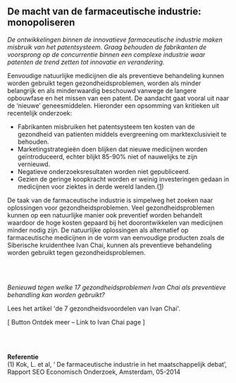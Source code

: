 ## De macht van de farmaceutische industrie: monopoliseren

_De ontwikkelingen binnen de innovatieve farmaceutische industrie maken misbruik van het patentsysteem. Graag behouden de fabrikanten de voorsprong op de concurrentie binnen een complexe industrie waar patenten de trend zetten tot innovatie en verandering._

Eenvoudige natuurlijke medicijnen die als preventieve behandeling kunnen worden gebruikt tegen gezondheidsproblemen, worden als minder belangrijk en als minderwaardig beschouwd vanwege de langere opbouwfase en het missen van een patent. De aandacht gaat vooral uit naar de ‘nieuwe’ geneesmiddelen. Hieronder een opsomming van kritieken uit recentelijk onderzoek:
* Fabrikanten misbruiken het patentsysteem ten kosten van de gezondheid van patienten middels evergreening om marktexclusivieit te behouden.
* Marketingstrategieën doen blijken dat nieuwe medicijnen worden geïntroduceerd, echter blijkt 85-90%  niet of nauwelijks te zijn vernieuwd. 
* Negatieve onderzoeksresultaten worden niet gepubliceerd.
* Gezien de geringe koopkracht worden er weinig investeringen gedaan in medicijnen voor ziektes in derde wereld landen.([1](http://www.seo.nl/uploads/media/2014-22_De_farmaceutische_industrie_in_het_maatschappelijk_debat_01.pdf))

De taak van de farmaceutische industrie is simpelweg het zoeken naar oplossingen voor gezondheidsproblemen. Veel gezondheidsproblemen kunnen op een natuurlijke manier ook preventief worden behandelt waardoor de hoge kosten gepaard bij het doorontwikkelen van medicijnen minder nodig zijn. De natuurlijke oplossingen als alternatief op farmaceutische medicijnen in de vorm van eenvoudige producten zoals de Siberische kruidenthee Ivan Chai, kunnen als preventieve behandeling worden gebruikt tegen gezondheidsproblemen. 

<br><br>

_Benieuwd tegen welke 17 gezondheidsproblemen Ivan Chai als preventieve behandling kan worden gebruikt?_

Lees het artikel 'de 7 gezondheidsvoordelen van Ivan Chai'.

[ Button Ontdek meer – Link to Ivan Chai page ]

<br><br>

**Referentie** <br>
(1)	Kok, L. et al, ‘ De farmaceutische industrie in het maatschappelijk debat’, Rapport SEO Economisch Onderzoek,  Amsterdam, 05-2014

